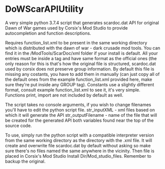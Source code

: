 # DoWScarAPIUtility
A very simple python 3.7.4 script that generates scardoc.dat API for original Dawn of War games used by Corsix's Mod Studio to provide autocompletion and function descriptions.

Requires function_list.xml to be present in the same working directory which is distributed with the dawn of war - dark crusade mod tools. You can find it in the <game root>/ModTools/ScarDoc/xml folder if your install is default. All your entries must be inside a <GROUP> tag and have same format as the official ones (the only reason for this is that's how the original file is structured, scardoc.dat used by corsix does not preserve group information. By default this file is missing any costants, you have to add them in manually (can just copy all of the default ones from the example function_list.xml provided here, make sure they're put inside any GROUP tag). Constants use a slightly different format, consult example function_list.xml to see it, it's very simple. Functions print, import are not included by default as well.

The script takes no console arguments, if you wish to change filenames you'll have to edit the python script file.
str_inputXML - xml files based on which it will generate the API
str_outputFilename - name of the file that will be created for the generated API
both variables found near the top of the source code.

To use, simply run the python script with a compatible interpreter version from the same working directory as the directory with the .xml file. It will create and overwrite file scardoc.dat by default without asking so make sure there's no files named the same anywhere in the vicinity. Then file is placed in Corsix's Mod Studio Install Dir/Mod_studio_files. Remember to backup the original.
